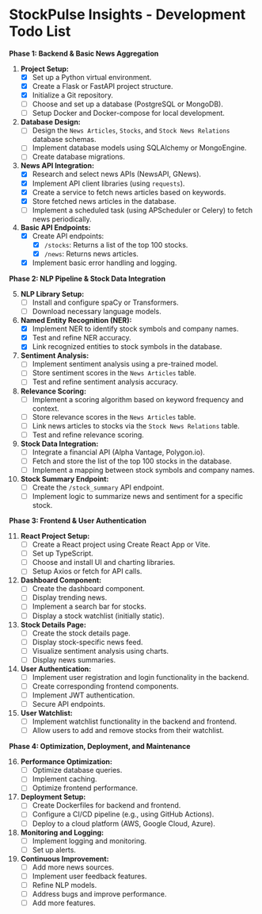 # StockPulse Insights - Development Todo List

**Phase 1: Backend & Basic News Aggregation**

1.  **Project Setup:**
    * [x] Set up a Python virtual environment.
    * [x] Create a Flask or FastAPI project structure.
    * [x] Initialize a Git repository.
    * [ ] Choose and set up a database (PostgreSQL or MongoDB).
    * [ ] Setup Docker and Docker-compose for local development.

2.  **Database Design:**
    * [ ] Design the `News Articles`, `Stocks`, and `Stock News Relations` database schemas.
    * [ ] Implement database models using SQLAlchemy or MongoEngine.
    * [ ] Create database migrations.

3.  **News API Integration:**
    * [x] Research and select news APIs (NewsAPI, GNews).
    * [x] Implement API client libraries (using `requests`).
    * [x] Create a service to fetch news articles based on keywords.
    * [x] Store fetched news articles in the database.
    * [ ] Implement a scheduled task (using APScheduler or Celery) to fetch news periodically.

4.  **Basic API Endpoints:**
    * [x] Create API endpoints:
        * [x] `/stocks`: Returns a list of the top 100 stocks.
        * [x] `/news`: Returns news articles.
    * [x] Implement basic error handling and logging.

**Phase 2: NLP Pipeline & Stock Data Integration**

5.  **NLP Library Setup:**
    * [ ] Install and configure spaCy or Transformers.
    * [ ] Download necessary language models.

6.  **Named Entity Recognition (NER):**
    * [x] Implement NER to identify stock symbols and company names.
    * [x] Test and refine NER accuracy.
    * [x] Link recognized entities to stock symbols in the database.

7.  **Sentiment Analysis:**
    * [ ] Implement sentiment analysis using a pre-trained model.
    * [ ] Store sentiment scores in the `News Articles` table.
    * [ ] Test and refine sentiment analysis accuracy.

8.  **Relevance Scoring:**
    * [ ] Implement a scoring algorithm based on keyword frequency and context.
    * [ ] Store relevance scores in the `News Articles` table.
    * [ ] Link news articles to stocks via the `Stock News Relations` table.
    * [ ] Test and refine relevance scoring.

9.  **Stock Data Integration:**
    * [ ] Integrate a financial API (Alpha Vantage, Polygon.io).
    * [ ] Fetch and store the list of the top 100 stocks in the database.
    * [ ] Implement a mapping between stock symbols and company names.

10. **Stock Summary Endpoint:**
    * [ ] Create the `/stock_summary` API endpoint.
    * [ ] Implement logic to summarize news and sentiment for a specific stock.

**Phase 3: Frontend & User Authentication**

11. **React Project Setup:**
    * [ ] Create a React project using Create React App or Vite.
    * [ ] Set up TypeScript.
    * [ ] Choose and install UI and charting libraries.
    * [ ] Setup Axios or fetch for API calls.

12. **Dashboard Component:**
    * [ ] Create the dashboard component.
    * [ ] Display trending news.
    * [ ] Implement a search bar for stocks.
    * [ ] Display a stock watchlist (initially static).

13. **Stock Details Page:**
    * [ ] Create the stock details page.
    * [ ] Display stock-specific news feed.
    * [ ] Visualize sentiment analysis using charts.
    * [ ] Display news summaries.

14. **User Authentication:**
    * [ ] Implement user registration and login functionality in the backend.
    * [ ] Create corresponding frontend components.
    * [ ] Implement JWT authentication.
    * [ ] Secure API endpoints.

15. **User Watchlist:**
    * [ ] Implement watchlist functionality in the backend and frontend.
    * [ ] Allow users to add and remove stocks from their watchlist.

**Phase 4: Optimization, Deployment, and Maintenance**

16. **Performance Optimization:**
    * [ ] Optimize database queries.
    * [ ] Implement caching.
    * [ ] Optimize frontend performance.

17. **Deployment Setup:**
    * [ ] Create Dockerfiles for backend and frontend.
    * [ ] Configure a CI/CD pipeline (e.g., using GitHub Actions).
    * [ ] Deploy to a cloud platform (AWS, Google Cloud, Azure).

18. **Monitoring and Logging:**
    * [ ] Implement logging and monitoring.
    * [ ] Set up alerts.

19. **Continuous Improvement:**
    * [ ] Add more news sources.
    * [ ] Implement user feedback features.
    * [ ] Refine NLP models.
    * [ ] Address bugs and improve performance.
    * [ ] Add more features.